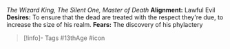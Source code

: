 *The Wizard King, The Silent One, Master of Death*
**Alignment:** Lawful Evil
**Desires:** To ensure that the dead are treated with the respect they're due, to increase the size of his realm.
**Fears:** The discovery of his phylactery

> [!info]- Tags
> #13thAge #icon
> 